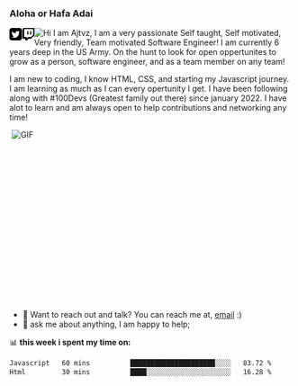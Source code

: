 ### Aloha or Hafa Adai  

<a href="https://twitter.com/CodeNextDoor_" >
    <img align="left" alt="ajtvz | Twitter" width="22px" src="Images/twitter.png">
</a>
<a href="https://www.twitch.tv/ajtvz_" >
    <img align="left" alt="ajtvz | Twitch" width="22px" src="Images/twitch.png">
</a>

<a href="https://visitorbadge.io/status?path=https%3A%2F%2Fgithub.com%2Fajtvz%2Fajtvz">
<img align="left" src="https://api.visitorbadge.io/api/visitors?path=https%3A%2F%2Fgithub.com%2Fajtvz%2Fajtvz&labelColor=%23d9e3f0&countColor=%23f47373" />
</a>



Hi I am Ajtvz, I am a very passionate Self taught, Self motivated, Very friendly, Team motivated Software Engineer! I am currently 6 years deep in the US Army. On the hunt to look for open oppertunites to grow as a person, software engineer, and as a team member on any team!


I am new to coding, I know HTML, CSS, and starting my Javascript journey. I am learning as much as I can every opertunity I get. I have been following along with #100Devs (Greatest family out there) since january 2022. I have alot to learn and am always open to help contributions and networking any time!

<img align="right" alt="GIF" src="https://github.com/abhisheknaiidu/abhisheknaiidu/blob/master/code.gif?raw=true" width="500" height="320" />

- 💼 Want to reach out and talk? You can reach me at, [email](mailto:aaronaj222@gmail.com) :)
- 💬 ask me about anything, I am happy to help;

📊 **this week i spent my time on:**
<!--START_SECTION:waka-->

```text
Javascript   60 mins          █████████████████████░░░░   83.72 %
Html         30 mins          ████░░░░░░░░░░░░░░░░░░░░░   16.28 %
```

